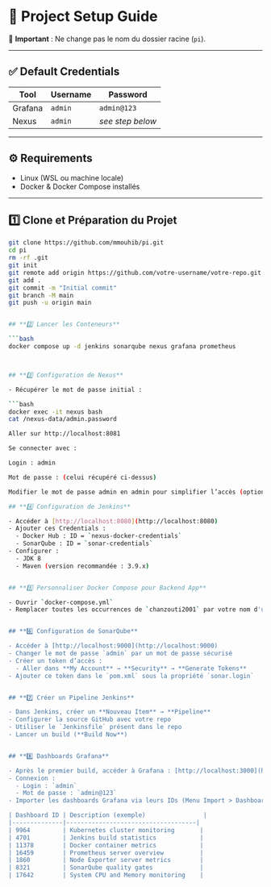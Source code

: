 # 🚀 Project Setup Guide

📌 **Important** : Ne change pas le nom du dossier racine (`pi`).

---

## ✅ Default Credentials

| Tool | Username | Password |
|------|----------|----------|
| Grafana | `admin` | `admin@123` |
| Nexus | `admin` | *see step below* |

---

## ⚙️ Requirements

- Linux (WSL ou machine locale)
- Docker & Docker Compose installés

---

## 1️⃣ Clone et Préparation du Projet

```bash
git clone https://github.com/mmouhib/pi.git
cd pi
rm -rf .git
git init
git remote add origin https://github.com/votre-username/votre-repo.git
git add .
git commit -m "Initial commit"
git branch -M main
git push -u origin main


## **2️⃣ Lancer les Conteneurs**

```bash
docker compose up -d jenkins sonarqube nexus grafana prometheus



## **3️⃣ Configuration de Nexus**

- Récupérer le mot de passe initial :

```bash
docker exec -it nexus bash
cat /nexus-data/admin.password

Aller sur http://localhost:8081

Se connecter avec :

Login : admin

Mot de passe : (celui récupéré ci-dessus)

Modifier le mot de passe admin en admin pour simplifier l’accès (optionnel)

## **4️⃣ Configuration de Jenkins**

- Accéder à [http://localhost:8080](http://localhost:8080)
- Ajouter ces Credentials :  
  - Docker Hub : ID = `nexus-docker-credentials`  
  - SonarQube : ID = `sonar-credentials`
- Configurer :  
  - JDK 8  
  - Maven (version recommandée : 3.9.x)


## **5️⃣ Personnaliser Docker Compose pour Backend App**

- Ouvrir `docker-compose.yml`  
- Remplacer toutes les occurrences de `chanzouti2001` par votre nom d'utilisateur Docker Hub


## **6️⃣ Configuration de SonarQube**

- Accéder à [http://localhost:9000](http://localhost:9000)
- Changer le mot de passe `admin` par un mot de passe sécurisé
- Créer un token d’accès :  
  - Aller dans **My Account** → **Security** → **Generate Tokens**
- Ajouter ce token dans le `pom.xml` sous la propriété `sonar.login`


## **7️⃣ Créer un Pipeline Jenkins**

- Dans Jenkins, créer un **Nouveau Item** → **Pipeline**  
- Configurer la source GitHub avec votre repo  
- Utiliser le `Jenkinsfile` présent dans le repo  
- Lancer un build (**Build Now**)


## **8️⃣ Dashboards Grafana**

- Après le premier build, accéder à Grafana : [http://localhost:3000](http://localhost:3000)  
- Connexion :  
  - Login : `admin`  
  - Mot de passe : `admin@123`  
- Importer les dashboards Grafana via leurs IDs (Menu Import > Dashboard IDs) :  

| Dashboard ID | Description (exemple)                |
|--------------|------------------------------------|
| 9964         | Kubernetes cluster monitoring       |
| 4701         | Jenkins build statistics            |
| 11378        | Docker container metrics            |
| 16459        | Prometheus server overview          |
| 1860         | Node Exporter server metrics        |
| 8321         | SonarQube quality gates             |
| 17642        | System CPU and Memory monitoring    |


